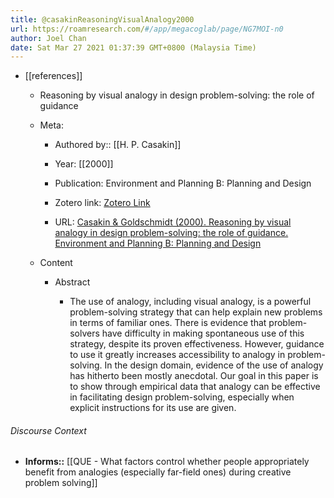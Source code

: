 ```yaml
---
title: @casakinReasoningVisualAnalogy2000
url: https://roamresearch.com/#/app/megacoglab/page/NG7MOI-n0
author: Joel Chan
date: Sat Mar 27 2021 01:37:39 GMT+0800 (Malaysia Time)
---
```


- [[references]]

    - Reasoning by visual analogy in design problem-solving: the role of guidance

    - Meta:

        - Authored by:: [[H. P. Casakin]]

        - Year: [[2000]]

        - Publication: Environment and Planning B: Planning and Design

        - Zotero link: [Zotero Link](zotero://select/items/1_D459XVEM)

        - URL: [Casakin & Goldschmidt (2000). Reasoning by visual analogy in design problem-solving: the role of guidance. Environment and Planning B: Planning and Design](undefined)

    - Content

        - Abstract

            - The use of analogy, including visual analogy, is a powerful problem-solving strategy that can help explain new problems in terms of familiar ones. There is evidence that problem-solvers have difficulty in making spontaneous use of this strategy, despite its proven effectiveness. However, guidance to use it greatly increases accessibility to analogy in problem-solving. In the design domain, evidence of the use of analogy has hitherto been mostly anecdotal. Our goal in this paper is to show through empirical data that analogy can be effective in facilitating design problem-solving, especially when explicit instructions for its use are given.

###### Discourse Context

- **Informs::** [[QUE - What factors control whether people appropriately benefit from analogies (especially far-field ones) during creative problem solving]]
